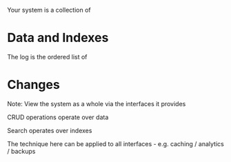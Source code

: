Your system is a collection of

# Data and Indexes

The log is the ordered list of

# Changes

Note:
View the system as a whole via the interfaces it provides

CRUD operations operate over data

Search operates over indexes

The technique here can be applied to all interfaces - e.g. caching / analytics / backups
